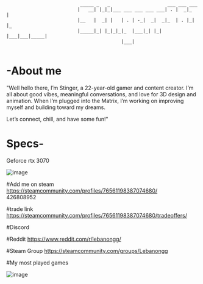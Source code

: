 ```

                                               
                           _____ _   _                     ___ ___ ___   
                          |   __| |_|_|___ ___ ___ ___ ___| . |  _|_  |  
                          |__   |  _| |   | . | -_|  _|  _|_  | . |_| |_ 
                          |_____|_| |_|_|_|_  |___|_| |_| |___|___|_____|
                                          |___|                          
 
```





# -About me 
"Well hello there, I’m Stinger, a 22-year-old gamer and content creator. 
I’m all about good vibes, meaningful conversations, and love for 3D design and animation. 
When I’m plugged into the Matrix, I’m working on improving myself and building toward my dreams. 

Let’s connect, chill, and have some fun!"



# Specs-

Geforce rtx 3070

![image](https://github.com/user-attachments/assets/2e8aa299-4042-4c2d-a66b-787b5480518b)



#Add me on steam 
https://steamcommunity.com/profiles/76561198387074680/        
426808952

#trade link 
https://steamcommunity.com/profiles/76561198387074680/tradeoffers/

#Discord 


#Reddit 
https://www.reddit.com/r/lebanongg/

#Steam Group
https://steamcommunity.com/groups/Lebanongg

#My most played games

![image](https://github.com/user-attachments/assets/3589d147-1b3b-4191-b3c4-05208b29279c)










